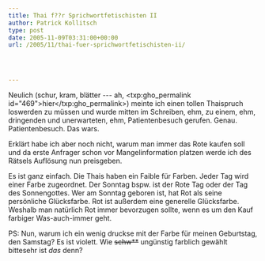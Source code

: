 ```yaml
---
title: Thai f??r Sprichwortfetischisten II
author: Patrick Kollitsch
type: post
date: 2005-11-09T03:31:00+00:00
url: /2005/11/thai-fuer-sprichwortfetischisten-ii/




---
```

Neulich (schur, kram, bl&auml;tter --- ah, <txp:gho_permalink id="469">hier</txp:gho_permalink>) meinte ich einen tollen Thaispruch loswerden zu m&uuml;ssen und wurde mitten im Schreiben, ehm, zu einem, ehm, dringenden und unerwarteten, ehm, Patientenbesuch gerufen. Genau. Patientenbesuch. Das wars. 

Erkl&auml;rt habe ich aber noch nicht, warum man immer das Rote kaufen soll und da erste Anfrager schon vor Mangelinformation platzen werde ich des R&auml;tsels Aufl&ouml;sung nun preisgeben.

Es ist ganz einfach. Die Thais haben ein Faible f&uuml;r Farben. Jeder Tag wird einer Farbe zugeordnet. Der Sonntag bspw. ist der Rote Tag oder der Tag des Sonnengottes. Wer am Sonntag geboren ist, hat Rot als seine pers&ouml;nliche Gl&uuml;cksfarbe. Rot ist au&szlig;erdem eine generelle Gl&uuml;cksfarbe. Weshalb man nat&uuml;rlich Rot immer bevorzugen sollte, wenn es um den Kauf farbiger Was-auch-immer geht.

PS: Nun, warum ich ein wenig druckse mit der Farbe f&uuml;r meinen Geburtstag, den Samstag? Es ist violett. Wie <del>schw**</del> ung&uuml;nstig farblich gew&auml;hlt bittesehr ist _das_ denn?